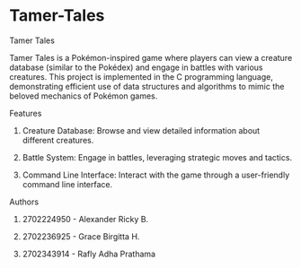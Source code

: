 # Tamer-Tales

Tamer Tales

Tamer Tales is a Pokémon-inspired game where players can view a creature database (similar to the Pokédex) and engage in battles with various creatures. 
This project is implemented in the C programming language, demonstrating efficient use of data structures and algorithms to mimic the beloved mechanics of Pokémon games.




Features

1. Creature Database: Browse and view detailed information about different creatures.

2. Battle System: Engage in battles, leveraging strategic moves and tactics.

3.  Command Line Interface: Interact with the game through a user-friendly command line interface.



Authors

1.  2702224950 - Alexander Ricky B. 

2.  2702236925 - Grace Birgitta H. 

3.  2702343914 - Rafly Adha Prathama
